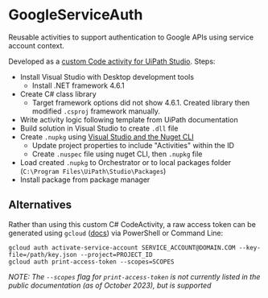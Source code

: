 # GoogleServiceAuth

Reusable activities to support authentication to Google APIs using service account context.

Developed as a [custom Code activity for UiPath Studio](https://docs.uipath.com/developer/docs/creating-activities-with-code).
Steps:
- Install Visual Studio with Desktop development tools
	- Install .NET framework 4.6.1
- Create C# class library
	- Target framework options did not show 4.6.1. Created library then modified `.csproj` framework manually.
- Write activity logic following template from UiPath documentation
- Build solution in Visual Studio to create `.dll` file
- Create `.nupkg` using [Visual Studio and the Nuget CLI](https://learn.microsoft.com/en-us/nuget/quickstart/create-and-publish-a-package-using-visual-studio-net-framework)
	- Update project properties to include "Activities" within the ID
	- Create `.nuspec` file using nuget CLI, then `.nupkg` file
- Load created `.nupkg` to Orchestrator or to local packages folder (`C:\Program Files\UiPath\Studio\Packages`)
- Install package from package manager

## Alternatives
Rather than using this custom C# CodeActivity, a raw access token can be generated using `gcloud` ([docs](https://cloud.google.com/sdk/gcloud/reference/auth/print-access-token)) via PowerShell or Command Line:

```shell
gcloud auth activate-service-account SERVICE_ACCOUNT@DOMAIN.COM --key-file=/path/key.json --project=PROJECT_ID
gcloud auth print-access-token --scopes=SCOPES
```

_NOTE: The `--scopes` flag for `print-access-token` is not currently listed in the public documentation (as of October 2023), but is supported_
